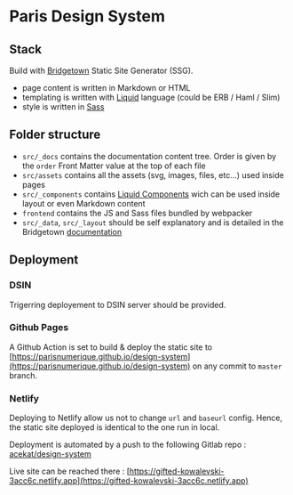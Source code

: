 # Paris Design System

## Stack

Build with [Bridgetown](https://www.bridgetownrb.com) Static Site Generator (SSG).

* page content is written in Markdown or HTML
* templating is written with [Liquid](https://shopify.github.io/liquid/) language (could be ERB / Haml / Slim)
* style is written in [Sass](https://sass-lang.com/)

## Folder structure

* `src/_docs` contains the documentation content tree. Order is given by the `order` Front Matter value at the top of each file
* `src/assets` contains all the assets (svg, images, files, etc...) used inside pages
* `src/_components` contains [Liquid Components](https://www.bridgetownrb.com/docs/components) wich can be used inside layout or even Markdown content
* `frontend` contains the JS and Sass files bundled by webpacker
* `src/_data`, `src/_layout` should be self explanatory and is detailed in the Bridgetown [documentation](https://www.bridgetownrb.com/docs/)

## Deployment

### DSIN

Trigerring deployement to DSIN server should be provided.

### Github Pages

A Github Action is set to build & deploy the static site to [https://parisnumerique.github.io/design-system](https://parisnumerique.github.io/design-system) on any commit to `master` branch.

### Netlify

Deploying to Netlify allow us not to change `url` and `baseurl` config. Hence, the static site deployed is identical to the one run in local.

Deployment is automated by a push to the following Gitlab repo : [acekat/design-system](https://gitlab.com/acekat/design-system)

Live site can be reached there : [https://gifted-kowalevski-3acc6c.netlify.app](https://gifted-kowalevski-3acc6c.netlify.app)
